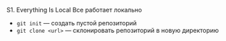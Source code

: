 S1. Everything Is Local
Все работает локально
- `git init` — создать пустой репозиторий
- `git clone <url>` — склонировать репозиторий в новую директорию